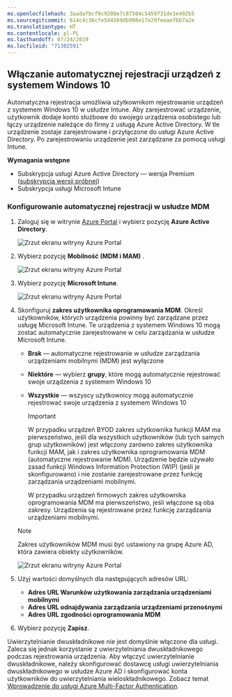 ```yaml
---
ms.openlocfilehash: 3aadafbcf9c9208e7c87504c5459731de1e402b5
ms.sourcegitcommit: 614c4c36cfe544569db998e17e29feeaefbb7a2e
ms.translationtype: HT
ms.contentlocale: pl-PL
ms.lasthandoff: 07/24/2019
ms.locfileid: "71302591"
---
```

## <a name="enable-windows-10-automatic-enrollment"></a>Włączanie automatycznej rejestracji urządzeń z systemem Windows 10

Automatyczna rejestracja umożliwia użytkownikom rejestrowanie urządzeń z systemem Windows 10 w usłudze Intune. Aby zarejestrować urządzenie, użytkownik dodaje konto służbowe do swojego urządzenia osobistego lub łączy urządzenie należące do firmy z usługą Azure Active Directory. W tle urządzenie zostaje zarejestrowane i przyłączone do usługi Azure Active Directory. Po zarejestrowaniu urządzenie jest zarządzane za pomocą usługi Intune.

**Wymagania wstępne**
- Subskrypcja usługi Azure Active Directory — wersja Premium ([subskrypcja wersji próbnej](http://go.microsoft.com/fwlink/?LinkID=816845))
- Subskrypcja usługi Microsoft Intune


### <a name="configure-automatic-mdm-enrollment"></a>Konfigurowanie automatycznej rejestracji w usłudze MDM

1. Zaloguj się w witrynie [Azure Portal](https://portal.azure.com) i wybierz pozycję **Azure Active Directory**.

   ![Zrzut ekranu witryny Azure Portal](../media/auto-enroll-azure-main.png)

2. Wybierz pozycję **Mobilność (MDM i MAM)** .

   ![Zrzut ekranu witryny Azure Portal](../media/auto-enroll-mdm.png)

3. Wybierz pozycję **Microsoft Intune**.

   ![Zrzut ekranu witryny Azure Portal](../media/auto-enroll-intune.png)

4. Skonfiguruj **zakres użytkownika oprogramowania MDM**. Określ użytkowników, których urządzenia powinny być zarządzane przez usługę Microsoft Intune. Te urządzenia z systemem Windows 10 mogą zostać automatycznie zarejestrowane w celu zarządzania w usłudze Microsoft Intune.

   - **Brak** — automatyczne rejestrowanie w usłudze zarządzania urządzeniami mobilnymi (MDM) jest wyłączone
   - **Niektóre** — wybierz **grupy**, które mogą automatycznie rejestrować swoje urządzenia z systemem Windows 10
   - **Wszystkie** — wszyscy użytkownicy mogą automatycznie rejestrować swoje urządzenia z systemem Windows 10

      > [!IMPORTANT]
      > W przypadku urządzeń BYOD zakres użytkownika funkcji MAM ma pierwszeństwo, jeśli dla wszystkich użytkowników (lub tych samych grup użytkowników) jest włączony zarówno zakres użytkownika funkcji MAM, jak i zakres użytkownika oprogramowania MDM (automatyczne rejestrowanie MDM). Urządzenie będzie używało zasad funkcji Windows Information Protection (WIP) (jeśli je skonfigurowano) i nie zostanie zarejestrowane przez funkcję zarządzania urządzeniami mobilnymi.
      >
      > W przypadku urządzeń firmowych zakres użytkownika oprogramowania MDM ma pierwszeństwo, jeśli włączone są oba zakresy. Urządzenia są rejestrowane przez funkcję zarządzania urządzeniami mobilnymi.

   > [!NOTE]
   > Zakres użytkowników MDM musi być ustawiony na grupę Azure AD, która zawiera obiekty użytkowników.

   ![Zrzut ekranu witryny Azure Portal](../media/auto-enroll-scope.png)

5. Użyj wartości domyślnych dla następujących adresów URL:
    - **Adres URL Warunków użytkowania zarządzania urządzeniami mobilnymi**
    - **Adres URL odnajdywania zarządzania urządzeniami przenośnymi**
    - **Adres URL zgodności oprogramowania MDM**

6. Wybierz pozycję **Zapisz**.

Uwierzytelnianie dwuskładnikowe nie jest domyślnie włączone dla usługi. Zaleca się jednak korzystanie z uwierzytelniania dwuskładnikowego podczas rejestrowania urządzenia. Aby włączyć uwierzytelnianie dwuskładnikowe, należy skonfigurować dostawcę usługi uwierzytelniania dwuskładnikowego w usłudze Azure AD i skonfigurować konta użytkowników do uwierzytelniania wieloskładnikowego. Zobacz temat [Wprowadzenie do usługi Azure Multi-Factor Authentication](https://docs.microsoft.com/azure/multi-factor-authentication/multi-factor-authentication-get-started-cloud).
